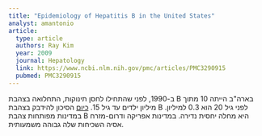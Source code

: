 ```yaml
---
title: "Epidemiology of Hepatitis B in the United States"
analyst: amantonio
article:
  type: article
  authors: Ray Kim
  year: 2009
  journal: Hepatology
  link: https://www.ncbi.nlm.nih.gov/pmc/articles/PMC3290915
  pubmed: PMC3290915
---
```


ב-1990, לפני שהתחילו לחסן תינוקות, התחלואה בצהבת B בארה"ב הייתה 10 מתוך מיליון ילדים עד גיל 15. [כיום](https://www.cdc.gov/hepatitis/statistics/2013surveillance/pdfs/2013hepsurveillancerpt.pdf) הסיכון להידבק בצהבת B לפני גיל 20 הוא 0.3 למיליון. במדינות מפותחות צהבת B היא מחלה יחסית נדירה. במדינות אפריקה ודרום-מזרח אסיה השכיחות שלה גבוהה משמעותית.
